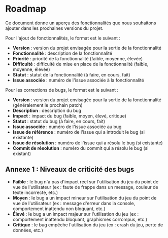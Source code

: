 # Roadmap

Ce document donne un aperçu des fonctionnalités que nous souhaitons ajouter dans les prochaines versions du projet.

Pour l'ajout de fonctionnalités, le format est le suivant :

- **Version** : version du projet envisagée pour la sortie de la fonctionnalité
- **Fonctionnalité** : description de la fonctionnalité
- **Priorité** : priorité de la fonctionnalité (faible, moyenne, élevée)
- **Difficulté** : difficulté de mise en place de la fonctionnalité (faible, moyenne, élevée)
- **Statut** : statut de la fonctionnalité (à faire, en cours, fait)
- **Issue associée** : numéro de l'issue associée à la fonctionnalité

Pour les corrections de bugs, le format est le suivant :

- **Version** : version du projet envisagée pour la sortie de la fonctionnalité (généralement le prochain patch)
- **Description** : description du bug
- **Impact** : impact du bug (faible, moyen, élevé, critique)
- **Statut** : statut du bug (à faire, en cours, fait)
- **Issue associée** : numéro de l'issue associée au bug
- **Issue de référence** : numéro de l'issue qui a introduit le bug (si existante)
- **Issue de résolution** : numéro de l'issue qui a résolu le bug (si existante)
- **Commit de résolution** : numéro du commit qui a résolu le bug (si existant)

## Annexe 1 : Niveaux de criticité des bugs

- **Faible** : le bug n'a pas d'impact réel sur l'utilisation du jeu du point de vue de l'utilisateur (ex : faute de frappe dans un message, couleur de texte incorrecte, etc.)
- **Moyen** : le bug a un impact mineur sur l'utilisation du jeu du point de vue de l'utilisateur (ex : message d'erreur dans la console, comportement inattendu non bloquant, etc.)
- **Élevé** : le bug a un impact majeur sur l'utilisation du jeu (ex : comportement inattendu bloquant, graphismes corrompus, etc.)
- **Critique** : le bug empêche l'utilisation du jeu (ex : crash du jeu, perte de données, etc.)
